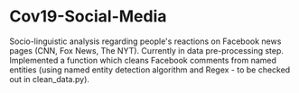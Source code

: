 # Cov19-Social-Media
Socio-linguistic analysis regarding people's reactions on Facebook news pages (CNN, Fox News, The NYT). Currently in data pre-processing step. Implemented a function which cleans Facebook comments from named entities (using named entity detection algorithm and Regex - to be checked out in clean_data.py).
